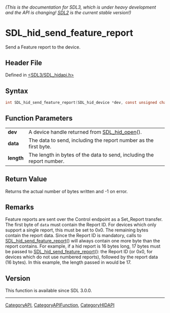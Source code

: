 ###### (This is the documentation for SDL3, which is under heavy development and the API is changing! [SDL2](https://wiki.libsdl.org/SDL2/) is the current stable version!)
# SDL_hid_send_feature_report

Send a Feature report to the device.

## Header File

Defined in [<SDL3/SDL_hidapi.h>](https://github.com/libsdl-org/SDL/blob/main/include/SDL3/SDL_hidapi.h)

## Syntax

```c
int SDL_hid_send_feature_report(SDL_hid_device *dev, const unsigned char *data, size_t length);

```

## Function Parameters

|                |                                                                       |
| -------------- | --------------------------------------------------------------------- |
| **dev**        | A device handle returned from [SDL_hid_open](SDL_hid_open)().         |
| **data**       | The data to send, including the report number as the first byte.      |
| **length**     | The length in bytes of the data to send, including the report number. |

## Return Value

Returns the actual number of bytes written and -1 on error.

## Remarks

Feature reports are sent over the Control endpoint as a Set_Report
transfer. The first byte of `data` must contain the Report ID. For devices
which only support a single report, this must be set to 0x0. The remaining
bytes contain the report data. Since the Report ID is mandatory, calls to
[SDL_hid_send_feature_report](SDL_hid_send_feature_report)() will always
contain one more byte than the report contains. For example, if a hid
report is 16 bytes long, 17 bytes must be passed to
[SDL_hid_send_feature_report](SDL_hid_send_feature_report)(): the Report ID
(or 0x0, for devices which do not use numbered reports), followed by the
report data (16 bytes). In this example, the length passed in would be 17.

## Version

This function is available since SDL 3.0.0.

----
[CategoryAPI](CategoryAPI), [CategoryAPIFunction](CategoryAPIFunction), [CategoryHIDAPI](CategoryHIDAPI)

